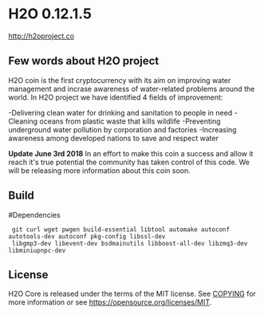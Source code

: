 H2O 0.12.1.5
===============================


http://h2oproject.co


Few words about H2O project
---------------------------

H2O coin is the first cryptocurrency with its aim on improving water management and incrase awareness of water-related problems around the world. 
In H2O project we have identified 4 fields of improvement:

-Delivering clean water for drinking and sanitation to people in need
-Cleaning oceans from plastic waste that kills wildlife
-Preventing underground water pollution by corporation and factories
-Increasing awareness among developed nations to save and respect water

****Update June 3rd 2018****
In an effort to make this coin a success and allow it reach it's true potential the community has taken control of this code.
We will be releasing more information about this coin soon.

Build
-------

#Dependencies

	 git curl wget pwgen build-essential libtool automake autoconf autotools-dev autoconf pkg-config libssl-dev 
	 libgmp3-dev libevent-dev bsdmainutils libboost-all-dev libzmq3-dev libminiupnpc-dev


License
-------

H2O Core is released under the terms of the MIT license. See [COPYING](COPYING) for more
information or see https://opensource.org/licenses/MIT.
